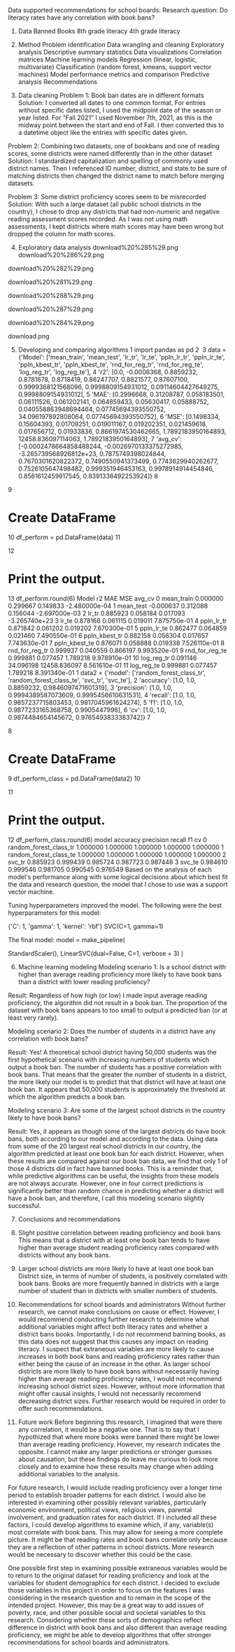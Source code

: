 Data supported recommendations for school boards:
Research question: Do literacy rates have any correlation with book bans?

1. Data
Banned Books
8th grade literacy
4th grade literacy

2. Method
Problem identification
Data wrangling and cleaning
Exploratory analysis
Descriptive summary statistics
Data visualizations
Correlation matrices
Machine learning models
Regression (linear, logistic, multivariate)
Classification (random forest, kmeans, support vector machines)
Model performance metrics and comparison
Predictive analysis
Recommendations
3. Data cleaning
Problem 1: Book ban dates are in different formats
Solution: I converted all dates to one common format. For entries without specific dates listed, I used the midpoint date of the season or year listed. For “Fall 2021” I used November 7th, 2021, as this is the midway point between the start and end of Fall. I then converted this to a datetime object like the entries with specific dates given.

Problem 2: Combining two datasets, one of bookbans and one of reading scores, some districts were named differently than in the other dataset
Solution: I standardized capitalization and spelling of commonly used district names. Then I referenced ID number, district, and state to be sure of matching districts then changed the district name to match before merging datasets.

Problem 3: Some district proficiency scores seem to be misrecorded
Solution: With such a large dataset (all public school districts in the country), I chose to drop any districts that had non-numeric and negative reading assessment scores recorded. As I was not using math assessments, I kept districts where math scores may have been wrong but dropped the column for math scores.

4. Exploratory data analysis
download%20%285%29.png
download%20%286%29.png

download%20%282%29.png

download%20%281%29.png

download%20%288%29.png

download%20%287%29.png

download%20%284%29.png

download.png

5. Developing and comparing algorithms
1
import pandas as pd
2
​
3
data = {'Model': ['mean_train', 'mean_test', 'lr_tr', 'lr_te', 'ppln_lr_tr', 'ppln_lr_te', 'ppln_kbest_tr', 'ppln_kbest_te', 'rnd_for_reg_tr', 'rnd_for_reg_te', 'log_reg_tr', 'log_reg_te'],
4
        'r2': [0.0, -0.0006368, 0.8859232, 0.8781678, 0.8718419, 0.86247707, 0.8821577, 0.87607100, 0.9999368121568096, 0.9998809154931012, 0.09114604427649275, 0.9998809154931012],
5
       'MAE': [0.2996668, 0.31208787, 0.058183501, 0.06111526, 0.061202141, 0.064859433, 0.05630417, 0.05888752, 0.040558863948694464, 0.07745694393550752, 34.096197892808064, 0.07745694393550752],
6
       'MSE': [0.1498334, 0.15604393, 0.01709251, 0.019011167, 0.019202351, 0.021459618, 0.017656712, 0.01933836, 0.8661974530462665, 1.7892183950164893, 12458.836097114063, 1.7892183950164893],
7
        'avg_cv': [-0.0002478664858488244, -0.0026970133375272985, -3.265739568926812e+23, 0.7875749398024844, 0.7670301620822372, 0.7490550941373499, 0.7743629940262677, 0.7526105647498482, 0.999351946453163, 0.9978914914454846, 0.8561612459917545, 0.8391336492253924]}
8
  
9
# Create DataFrame
10
df_perform = pd.DataFrame(data)
11
  
12
# Print the output.
13
df_perform.round(6)
Model	r2	MAE	MSE	avg_cv
0	mean_train	0.000000	0.299667	0.149833	-2.480000e-04
1	mean_test	-0.000637	0.312088	0.156044	-2.697000e-03
2	lr_tr	0.885923	0.058184	0.017093	-3.265740e+23
3	lr_te	0.878168	0.061115	0.019011	7.875750e-01
4	ppln_lr_tr	0.871842	0.061202	0.019202	7.670300e-01
5	ppln_lr_te	0.862477	0.064859	0.021460	7.490550e-01
6	ppln_kbest_tr	0.882158	0.056304	0.017657	7.743630e-01
7	ppln_kbest_te	0.876071	0.058888	0.019338	7.526110e-01
8	rnd_for_reg_tr	0.999937	0.040559	0.866197	9.993520e-01
9	rnd_for_reg_te	0.999881	0.077457	1.789218	9.978910e-01
10	log_reg_tr	0.091146	34.096198	12458.836097	8.561610e-01
11	log_reg_te	0.999881	0.077457	1.789218	8.391340e-01
1
data2 = {'model': ['random_forest_class_tr', 'random_forest_class_te', 'svc_tr', 'svc_te'],
2
        'accuracy': [1.0, 1.0, 0.8859232, 0.9846097471601319],
3
        'precision': [1.0, 1.0, 0.9994389587073609, 0.9995456610631531],
4
        'recall': [1.0, 1.0, 0.9857237715803453, 0.9817045961624274],
5
        'f1': [1.0, 1.0, 0.9877233165368758, 0.9905447996],
6
        'cv': [1.0, 1.0, 0.9874484654145672, 0.9765493833383742]}
7
  
8
# Create DataFrame
9
df_perform_class = pd.DataFrame(data2)
10
  
11
# Print the output.
12
df_perform_class.round(6)
model	accuracy	precision	recall	f1	cv
0	random_forest_class_tr	1.000000	1.000000	1.000000	1.000000	1.000000
1	random_forest_class_te	1.000000	1.000000	1.000000	1.000000	1.000000
2	svc_tr	0.885923	0.999439	0.985724	0.987723	0.987448
3	svc_te	0.984610	0.999546	0.981705	0.990545	0.976549
Based on the analysis of each model's performance along with some logical decisions about which best fit the data and research question, the model that I chose to use was a support vector machine.

Tuning hyperparameters improved the model. The following were the best hyperparameters for this model:

{'C': 1, 'gamma': 1, 'kernel': 'rbf'} SVC(C=1, gamma=1)

The final model:
model = make_pipeline(

StandardScaler(),
LinearSVC(dual=False, C=1, verbose = 3)
)

6. Machine learning modeling
Modeling scenario 1:
Is a school district with higher than average reading proficiency more likely to have book bans than a district with lower reading proficiency?

Result: Regardless of how high (or low) I made input average reading proficiency, the algorithm did not result in a book ban. The proportion of the dataset with book bans appears to too small to output a predicted ban (or at least very rarely).

Modeling scenario 2:
Does the number of students in a district have any correlation with book bans?

Result: Yes! A theoretical school district having 50,000 students was the first hypothetical scenario with increasing numbers of students which output a book ban. The number of students has a positive correlation with book bans. That means that the greater the number of students in a district, the more likely our model is to predict that that district will have at least one book ban. It appears that 50,000 students is approximately the threshold at which the algorithm predicts a book ban.

Modeling scenario 3:
Are some of the largest school districts in the country likely to have book bans?

Result: Yes, it appears as though some of the largest districts do have book bans, both according to our model and according to the data. Using data from some of the 20 largest real school districts in our country, the algorithm predicted at least one book ban for each district. However, when these results are compared against our book ban data, we find that only 1 of those 4 districts did in fact have banned books. This is a reminder that, while predictive algorithms can be useful, the insights from these models are not always accurate. However, one in four correct predictions is significantly better than random chance in predicting whether a district will have a book ban, and therefore, I call this modeling scenario slightly successful.

7. Conclusions and recommendations
1. Slight positive correlation between reading proficiency and book bans
This means that a district with at least one book ban tends to have higher than average student reading proficiency rates compared with districts without any book bans.

2. Larger school districts are more likely to have at least one book ban
District size, in terms of number of students, is positively correlated with book bans. Books are more frequently banned in districts with a large number of student than in districts with smaller numbers of students.

3. Recommendations for school boards and administrators
Without further research, we cannot make conclusions on cause or effect. However, I would recommend conducting further research to determine what additional variables might affect both literacy rates and whether a district bans books. Importantly, I do not recommend banning books, as this data does not suggest that this causes any impact on reading literacy. I suspect that extraneous variables are more likely to cause increases in both book bans and reading proficiency rates rather than either being the cause of an increase in the other. As larger school districts are more likely to have book bans without necessarily having higher than average reading proficiency rates, I would not recommend increasing school district sizes. However, without more information that might offer causal insights, I would not necessarily recommend decreasing district sizes. Further research would be required in order to offer such recommendations.

8. Future work
Before beginning this research, I imagined that were there any correlation, it would be a negative one. That is to say that I hypothized that where more books were banned there might be lower than average reading proficiency. However, my research indicates the opposite. I cannot make any larger predictions or stronger guesses about causation, but these findings do leave me curious to look more closely and to examine how these results may change when adding additional variables to the analysis.

For future research, I would include reading proficiency over a longer time period to establish broader patterns for each district. I would also be interested in examining other possibly relevant variables, particularly economic environment, political views, religious views, parental involvement, and graduation rates for each district. If I included all these factors, I could develop algorithms to examine which, if any, variable(s) most correlate with book bans. This may allow for seeing a more complete picture. It might be that reading rates and book bans correlate only because they are a reflection of other patterns in school districts. More research would be necessary to discover whether this could be the case.

One possible first step in examining possible extraneous variables would be to return to the original dataset for reading proficiency and look at the variables for student demographics for each district. I decided to exclude those variables in this project in order to focus on the features I was considering in the research question and to remain in the scope of the intended project. However, this may be a great way to add issues of poverty, race, and other possible social and societal variables to this research. Considering whether these sorts of demographics reflect difference in district with book bans and also different than average reading proficiency, we might be able to develop algorithms that offer stronger recommendations for school boards and administrators.
